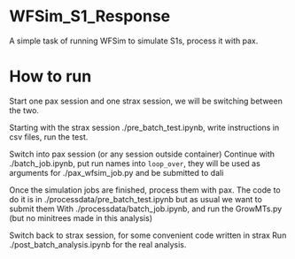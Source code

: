 # WFSim_S1_Response

A simple task of running WFSim to simulate S1s, process it with pax.

# How to run

Start one pax session and one strax session, we will be switching between the two.


Starting with the strax session ./pre_batch_test.ipynb, write instructions in csv files, run the test.

Switch into pax session (or any session outside container)
Continue with ./batch_job.ipynb, put run names into `loop_over`, they will be used as arguments for ./pax_wfsim_job.py and be submitted to dali

Once the simulation jobs are finished, process them with pax. The code to do it is in ./processdata/pre_batch_test.ipynb but as usual we want to submit them
With ./processdata/batch_job.ipynb, and run the GrowMTs.py (but no minitrees made in this analysis)

Switch back to strax session, for some convenient code written in strax
Run ./post_batch_analysis.ipynb for the real analysis.
